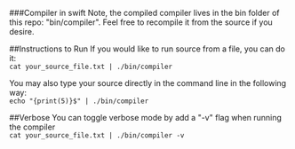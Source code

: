 
###Compiler in swift
Note, the compiled compiler lives in the bin folder of this repo: "bin/compiler". Feel free to recompile it from the source if you desire.


##Instructions to Run
If you would like to run source from a file, you can do it:  
   ```cat your_source_file.txt | ./bin/compiler```

You may also type your source directly in the command line in the following way:  
   ```echo "{print(5)}$" | ./bin/compiler```

##Verbose
You can toggle verbose mode by add a "-v" flag when running the compiler   
   ```cat your_source_file.txt | ./bin/compiler -v```
